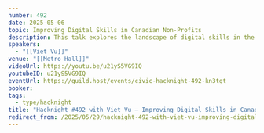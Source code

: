 ```yaml
---
number: 492
date: 2025-05-06
topic: Improving Digital Skills in Canadian Non-Profits
description: This talk explores the landscape of digital skills in the non-profit sector in Canada. It explores both research and strategies that organizations can use to invest in the digital skills of their workforce.
speakers:
  - "[[Viet Vu]]"
venue: "[[Metro Hall]]"
videoUrl: https://youtu.be/u21yS5VG9IQ
youtubeID: u21yS5VG9IQ
eventUrl: https://guild.host/events/civic-hacknight-492-kn3tgt
booker: 
tags:
  - type/hacknight
title: "Hacknight #492 with Viet Vu – Improving Digital Skills in Canadian Non-Profits"
redirect_from: /2025/05/29/hacknight-492-with-viet-vu-improving-digital-skills-in-canadian-non-profits/
---
```

